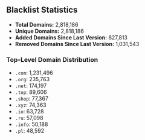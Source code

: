 ## Blacklist Statistics

- **Total Domains:** 2,818,186
- **Unique Domains:** 2,818,186
- **Added Domains Since Last Version:** 827,813
- **Removed Domains Since Last Version:** 1,031,543

### Top-Level Domain Distribution

-  `.com`: 1,231,496
-  `.org`: 235,763
-  `.net`: 174,197
-  `.top`: 89,606
-  `.shop`: 77,367
-  `.xyz`: 74,363
-  `.io`: 63,728
-  `.ru`: 57,098
-  `.info`: 50,188
-  `.pl`: 48,592
